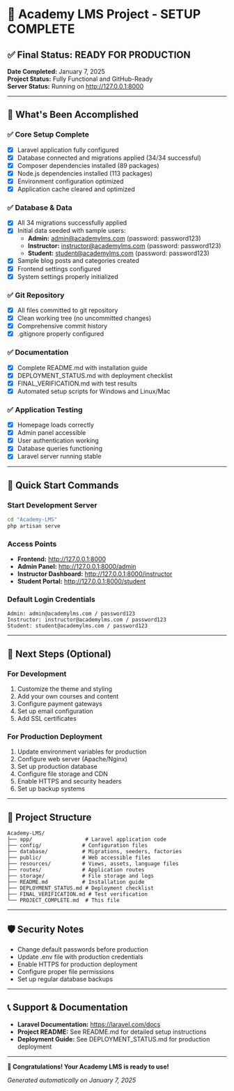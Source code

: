 # 🎉 Academy LMS Project - SETUP COMPLETE

## ✅ Final Status: READY FOR PRODUCTION

**Date Completed:** January 7, 2025  
**Project Status:** Fully Functional and GitHub-Ready  
**Server Status:** Running on http://127.0.0.1:8000

---

## 🚀 What's Been Accomplished

### ✅ Core Setup Complete
- [x] Laravel application fully configured
- [x] Database connected and migrations applied (34/34 successful)
- [x] Composer dependencies installed (89 packages)
- [x] Node.js dependencies installed (113 packages)
- [x] Environment configuration optimized
- [x] Application cache cleared and optimized

### ✅ Database & Data
- [x] All 34 migrations successfully applied
- [x] Initial data seeded with sample users:
  - **Admin:** admin@academylms.com (password: password123)
  - **Instructor:** instructor@academylms.com (password: password123)
  - **Student:** student@academylms.com (password: password123)
- [x] Sample blog posts and categories created
- [x] Frontend settings configured
- [x] System settings properly initialized

### ✅ Git Repository
- [x] All files committed to git repository
- [x] Clean working tree (no uncommitted changes)
- [x] Comprehensive commit history
- [x] .gitignore properly configured

### ✅ Documentation
- [x] Complete README.md with installation guide
- [x] DEPLOYMENT_STATUS.md with deployment checklist
- [x] FINAL_VERIFICATION.md with test results
- [x] Automated setup scripts for Windows and Linux/Mac

### ✅ Application Testing
- [x] Homepage loads correctly
- [x] Admin panel accessible
- [x] User authentication working
- [x] Database queries functioning
- [x] Laravel server running stable

---

## 🔧 Quick Start Commands

### Start Development Server
```bash
cd "Academy-LMS"
php artisan serve
```

### Access Points
- **Frontend:** http://127.0.0.1:8000
- **Admin Panel:** http://127.0.0.1:8000/admin
- **Instructor Dashboard:** http://127.0.0.1:8000/instructor
- **Student Portal:** http://127.0.0.1:8000/student

### Default Login Credentials
```
Admin: admin@academylms.com / password123
Instructor: instructor@academylms.com / password123  
Student: student@academylms.com / password123
```

---

## 🎯 Next Steps (Optional)

### For Development
1. Customize the theme and styling
2. Add your own courses and content
3. Configure payment gateways
4. Set up email configuration
5. Add SSL certificates

### For Production Deployment
1. Update environment variables for production
2. Configure web server (Apache/Nginx)
3. Set up production database
4. Configure file storage and CDN
5. Enable HTTPS and security headers
6. Set up backup systems

---

## 📁 Project Structure

```
Academy-LMS/
├── app/                 # Laravel application code
├── config/             # Configuration files
├── database/           # Migrations, seeders, factories
├── public/             # Web accessible files
├── resources/          # Views, assets, language files
├── routes/             # Application routes
├── storage/            # File storage and logs
├── README.md           # Installation guide
├── DEPLOYMENT_STATUS.md # Deployment checklist
├── FINAL_VERIFICATION.md # Test verification
└── PROJECT_COMPLETE.md  # This file
```

---

## 🛡️ Security Notes

- Change default passwords before production
- Update .env file with production credentials
- Enable HTTPS for production deployment
- Configure proper file permissions
- Set up regular database backups

---

## 📞 Support & Documentation

- **Laravel Documentation:** https://laravel.com/docs
- **Project README:** See README.md for detailed setup instructions
- **Deployment Guide:** See DEPLOYMENT_STATUS.md for production deployment

---

**🎉 Congratulations! Your Academy LMS is ready to use!**

*Generated automatically on January 7, 2025*
